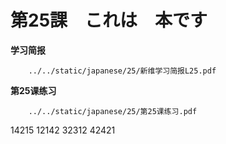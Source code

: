 # 第25課　これは　本です

**学习简报**

```pdf
	../../static/japanese/25/新维学习简报L25.pdf
```

**第25课练习**

```pdf
	../../static/japanese/25/第25课练习.pdf
```

14215 12142
32312 42421
